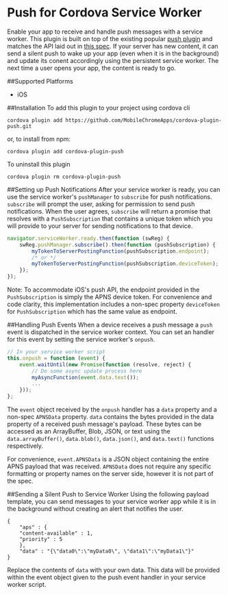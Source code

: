 # Push for Cordova Service Worker
Enable your app to receive and handle push messages with a service worker. This plugin is built on top of the existing popular [push plugin](https://github.com/phonegap-build/PushPlugin.git) and matches the API laid out in [this spec](https://w3c.github.io/push-api/). 
If your server has new content, it can send a silent push to wake up your app (even when it is in the background) and update its conent accordingly using the persistent service worker. The next time a user opens your app, the content is ready to go.

##Supported Platforms
- iOS

##Installation
To add this plugin to your project using cordova cli
```
cordova plugin add https://github.com/MobileChromeApps/cordova-plugin-push.git
```

or, to install from npm:
```
cordova plugin add cordova-plugin-push
```

To uninstall this plugin
```
cordova plugin rm cordova-plugin-push
```

##Setting up Push Notifications
After your service worker is ready, you can use the service worker's ```pushManager``` to ```subscribe``` for push notifications. ```subscribe``` will prompt the user, asking for permission to send push notifications. When the user agrees, ```subscribe``` will return a promise that resolves with a ```PushSubscription``` that contains a unique token which you will provide to your server for sending notifications to that device.
```javascript
navigator.serviceWorker.ready.then(function (swReg) {
    swReg.pushManager.subscribe().then(function (pushSubscription) {
        myTokenToServerPostingFunction(pushSubscription.endpoint);
        /* or */
        myTokenToServerPostingFunction(pushSubscription.deviceToken);
    });
});
```
Note: To accommodate iOS's push API, the endpoint provided in the ```PushSubscription``` is simply the APNS device token. For convenience and code clarity, this implementation includes a non-spec property ```deviceToken``` for ```PushSubscription``` which has the same value as endpoint.

##Handling Push Events
When a device receives a push message a ```push``` event is dispatched in the service worker context. You can set an handler for this event by setting the service worker's ```onpush```.
```javascript
// In your service worker script
this.onpush = function (event) {
    event.waitUntil(new Promise(function (resolve, reject) {
        // Do some async update process here
        myAsyncFunction(event.data.text());
        ...
    }));
};
```
The ```event``` object received by the ```onpush``` handler has a ```data``` property and a non-spec ```APNSData``` property. ```data``` contains the bytes provided in the data property of a received push message's payload. These bytes can be accessed as an ArrayBuffer, Blob, JSON, or text using the ```data.arrayBuffer()```, ```data.blob()```, ```data.json()```, and ```data.text()``` functions respectively.

For convenience, ```event.APNSData``` is a JSON object containing the entire APNS payload that was received. ```APNSData``` does not require any specific formatting or property names on the server side, however it is not part of the spec.

##Sending a Silent Push to Service Worker
Using the following payload template, you can send messages to your service worker app while it is in the background without creating an alert that notifies the user.
```
{
    "aps" : {
	"content-available" : 1,
	"priority" : 5
    },
    "data" : "{\"data0\":\"myData0\", \"data1\":\"myData1\"}"
}
```
Replace the contents of ```data``` with your own data. This data will be provided within the event object given to the push event handler in your service worker script.

